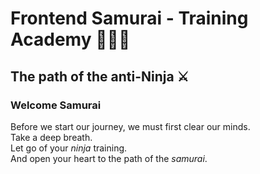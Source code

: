 # Frontend Samurai - Training Academy 🧘🏻‍♂️
## The path of the anti-Ninja ⚔️

### Welcome Samurai
Before we start our journey, we must first clear our minds.\
Take a deep breath.\
Let go of your *ninja* training.\
And open your heart to the path of the *samurai*.

